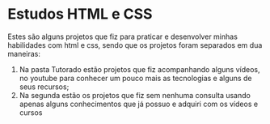<h1>Estudos HTML e CSS</h1>
<p>
Estes são alguns projetos que fiz para praticar e desenvolver minhas habilidades com html e css, sendo que os projetos foram separados em dua maneiras:

<ol>
    <li>
    Na pasta Tutorado estão projetos que fiz acompanhando alguns vídeos, no youtube para conhecer um pouco mais as tecnologias e alguns de seus recursos;
    </li>
    <li>
    Na segunda estão os projetos que fiz sem nenhuma consulta usando apenas alguns conhecimentos que já possuo e adquiri com os vídeos e cursos
    </li>
</ol>
</p>
